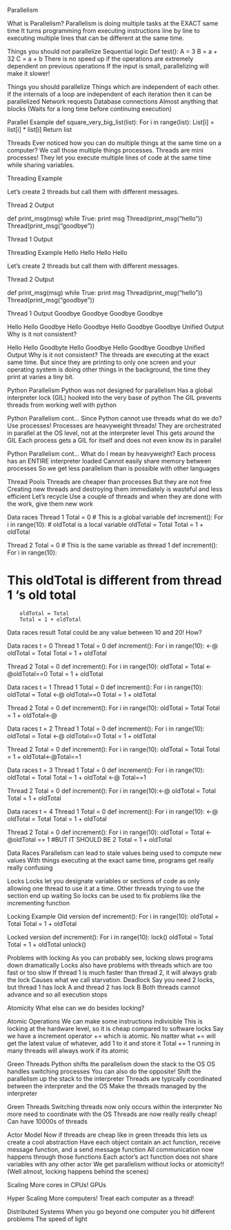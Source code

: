 Parallelism

What is Parallelism?
Parallelism is doing multiple tasks at the EXACT same time
It turns programming from executing instructions line by line to executing multiple lines that can be different at the same time.

Things you should not parallelize
Sequential logic
Def test():
	A = 3
	B = a + 32
	C = a + b
There is no speed up if the operations are extremely dependent on previous operations
If the input is small, parallelizing will make it slower!




Things you should parallelize
Things which are independent of each other. 
If the internals of a loop are independent of each iteration then it can be parallelized
Network requests
Database connections
Almost anything that blocks (Waits for a long time before continuing execution)


Parallel Example
def square_very_big_list(list):
For i in range(list):
	List[i] = list[i] * list[i]
Return list
		

Threads
Ever noticed how you can do multiple things at the same time on a computer?
We call those multiple things processes.
Threads are mini processes!
They let you execute multiple lines of code at the same time while sharing variables.

Threading Example



Let’s create 2 threads but call them with different messages.

 
Thread 2 Output

def print_msg(msg)
while True:
print msg
Thread(print_msg(“hello”))
Thread(print_msg(“goodbye”))



Thread 1 Output

Threading Example
Hello
Hello
Hello
Hello



Let’s create 2 threads but call them with different messages.

 
Thread 2 Output

def print_msg(msg)
while True:
print msg
Thread(print_msg(“hello”))
Thread(print_msg(“goodbye”))



Thread 1 Output
Goodbye
Goodbye
Goodbye
Goodbye


Hello
Hello
Goodbye
Hello
Goodbye
Hello
Goodbye
Goodbye
Unified Output
Why is it not consistent?


Hello
Hello
Goodbyte
Hello
Goodbye
Hello
Goodbye
Goodbye
Unified Output
Why is it not consistent?
The threads are executing at the exact same time. But since they are printing to only one screen and your operating system is doing other things in the background, the time they print at varies a tiny bit.



Python Parallelism
Python was not designed for parallelism
Has a global interpreter lock (GIL) hooked into the very base of python
The GIL prevents threads from working well with python




Python Parallelism cont...
Since Python cannot use threads what do we do?
Use processes!
Processes are heavyweight threads!
They are orchestrated in parallel at the OS level, not at the interpreter level
This gets around the GIL
Each process gets a GIL for itself and does not even know its in parallel


Python Parallelism cont...
What do I mean by heavyweight?
Each process has an ENTIRE interpreter loaded
Cannot easily share memory between processes
So we get less parallelism than is possible with other languages


Thread Pools
Threads are cheaper than processes
But they are not free 
Creating new threads and destroying them immediately is wasteful and less efficient
Let’s recycle
Use a couple of threads and when they are done with the work, give them new work


Data races
Thread 1
Total = 0 # This is a global variable
def increment():
	For i in range(10):
		# oldTotal is a local variable 
		oldTotal = Total
		Total = 1 + oldTotal

Thread 2
Total = 0 # This is the same variable as thread 1
def increment():
	For i in range(10):
# This oldTotal is different from thread 1 ‘s old total
		oldTotal = Total
		Total = 1 + oldTotal



Data races result
Total could be any value between 10 and 20!
How?


Data races t = 0
Thread 1
Total = 0
def increment():
	For i in range(10): <-@
		oldTotal = Total
		Total = 1 + oldTotal

Thread 2
Total = 0
def increment():
	For i in range(10):
		oldTotal = Total <-@oldTotal==0
		Total = 1 + oldTotal



Data races t = 1
Thread 1
Total = 0
def increment():
	For i in range(10): 
		oldTotal = Total <-@ oldTotal==0
		Total = 1 + oldTotal

Thread 2
Total = 0
def increment():
	For i in range(10):
		oldTotal = Total
		Total = 1 + oldTotal<-@



Data races t = 2
Thread 1
Total = 0
def increment():
	For i in range(10): 
		oldTotal = Total <-@ oldTotal==0
		Total = 1 + oldTotal

Thread 2
Total = 0
def increment():
	For i in range(10):
		oldTotal = Total
		Total = 1 + oldTotal<-@Total==1



Data races t = 3
Thread 1
Total = 0
def increment():
	For i in range(10): 
		oldTotal = Total 
		Total = 1 + oldTotal <-@ Total==1

Thread 2
Total = 0
def increment():
	For i in range(10):<-@
		oldTotal = Total
		Total = 1 + oldTotal



Data races t = 4
Thread 1
Total = 0
def increment():
	For i in range(10): <-@
		oldTotal = Total 
		Total = 1 + oldTotal 

Thread 2
Total = 0
def increment():
	For i in range(10):
		oldTotal = Total <-@oldTotal == 1 
#BUT IT SHOULD BE 2
		Total = 1 + oldTotal



Data Races
Parallelism can lead to stale values being used to compute new values 
With things executing at the exact same time, programs get really really confusing

Locks
Locks let you designate variables or sections of code as only allowing one thread to use it at a time.
Other threads trying to use the section end up waiting
So locks can be used to fix problems like the incrementing function

Locking Example
Old version
def increment():
	For i in range(10): 
		oldTotal = Total 
		Total = 1 + oldTotal 
		
Locked version
def increment():
	For i in range(10): 
		lock()
		oldTotal = Total 
		Total = 1 + oldTotal 
		unlock()


Problems with locking
As you can probably see, locking slows programs down dramatically
Locks also have problems with threads which are too fast or too slow
If thread 1 is much faster than thread 2, it will always grab the lock
Causes what we call starvation.
Deadlock
Say you need 2 locks, but thread 1 has lock A and thread 2 has lock B
Both threads cannot advance and so all execution stops



Atomicity
What else can we do besides locking?

Atomic Operations
We can make some instructions indivisible
This is locking at the hardware level, so it is cheap compared to software locks
Say we have a increment operator += which is atomic.
No matter what += will get the latest value of whatever, add 1 to it and store it
Total += 1 running in many threads will always work if its atomic


Green Threads
Python shifts the parallelism down the stack to the OS
OS handles switching processes 
You can also do the opposite!
Shift the parallelism up the stack to the interpreter
Threads are typically coordinated between the interpreter and the OS
Make the threads managed by the interpreter


Green Threads
Switching threads now only occurs within the interpreter
No more need to coordinate with the OS
Threads are now really really cheap!
Can have 10000s of threads

Actor Model
Now if threads are cheap like in green threads this lets us create a cool abstraction
Have each object contain an act function, receive message function, and a send message function
All communication now happens through those functions
Each actor’s act function does not share variables with any other actor
We get parallelism without locks or atomicity!! 
(Well almost, locking happens behind the scenes)


Scaling
More cores in CPUs!
GPUs
 

Hyper Scaling
More computers!
Treat each computer as a thread!

Distributed Systems
When you go beyond one computer you hit different problems
The speed of light

